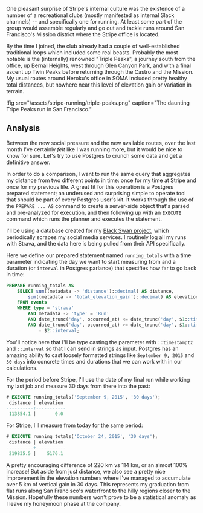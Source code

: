 One pleasant surprise of Stripe's internal culture was the existence of a
number of a recreational clubs (mostly manifested as internal Slack channels)
-- and specifically one for running. At least some part of the group would
assemble regularly and go out and tackle runs around San Francisco's Mission
district where the Stripe office is located.

By the time I joined, the club already had a couple of well-established
traditional loops which included some real beasts. Probably the most notable is
the (internally) renowned "Triple Peaks", a journey south from the office, up
Bernal Heights, west through Glen Canyon Park, and with a final ascent up Twin
Peaks before returning through the Castro and the Mission. My usual routes
around Heroku's office in SOMA included pretty healthy total distances, but
nowhere near this level of elevation gain or variation in terrain.

!fig src="/assets/stripe-running/triple-peaks.png" caption="The daunting Tripe Peaks run in San Francisco."

## Analysis

Between the new social pressure and the new available routes, over the last
month I've certainly _felt_ like I was running more, but it would be nice to
know for sure. Let's try to use Postgres to crunch some data and get a
definitive answer.

In order to do a comparison, I want to run the same query that aggregates my
distance from two different points in time: once for my time at Stripe and once
for my previous life. A great fit for this operation is a Postgres prepared
statement; an underused and surprising simple to operate tool that should be
part of every Postgres user's kit. It works through the use of the `PREPARE ...
AS` command to create a server-side object that's parsed and pre-analyzed for
execution, and then following up with an `EXECUTE` command which runs the
planner and executes the statement.

I'll be using a database created for my [Black Swan project][black-swan], which
periodically scrapes my social media services. I routinely log all my runs with
Strava, and the data here is being pulled from their API specifically.

Here we define our prepared statement named `running_totals` with a time
parameter indicating the day we want to start measuring from and a duration (or
`interval` in Postgres parlance) that specifies how far to go back in time:

``` sql
PREPARE running_totals AS
    SELECT sum((metadata -> 'distance')::decimal) AS distance,
        sum((metadata -> 'total_elevation_gain')::decimal) AS elevation
    FROM events
    WHERE type = 'strava'
        AND metadata -> 'type' = 'Run'
        AND date_trunc('day', occurred_at) <= date_trunc('day', $1::timestamptz)
        AND date_trunc('day', occurred_at) >= date_trunc('day', $1::timestamptz)
            - $2::interval;
```

You'll notice here that I'll be type casting the parameter with `::timestamptz`
and `::interval` so that I can send in strings as input. Postgres has an
amazing ability to cast loosely formatted strings like `September 9, 2015` and
`30 days` into concrete times and durations that we can work with in our
calculations.

For the period before Stripe, I'll use the date of my final run while working
my last job and measure 30 days from there into the past:

``` sql
# EXECUTE running_totals('September 9, 2015', '30 days');
 distance | elevation
----------+-----------
 113854.1 |       0.0
```

For Stripe, I'll measure from today for the same period:

``` sql
# EXECUTE running_totals('October 24, 2015', '30 days');
 distance | elevation
----------+-----------
 219835.5 |    5176.1
```

A pretty encouraging difference of 220 km vs 114 km, or an almost 100%
increase! But aside from just distance, we also see a pretty nice improvement
in the elevation numbers where I've managed to accumulate over 5 km of vertical
gain in 30 days. This represents my graduation from flat runs along San
Francisco's waterfront to the hilly regions closer to the Mission. Hopefully
these numbers won't prove to be a statistical anomaly as I leave my honeymoon
phase at the company.

[black-swan]: https://github.com/brandur/blackswan
